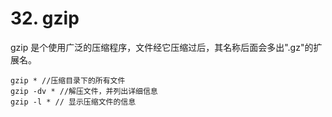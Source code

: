 # 32. gzip

gzip 是个使用广泛的压缩程序，文件经它压缩过后，其名称后面会多出".gz"的扩展名。

```
gzip * //压缩目录下的所有文件
gzip -dv * //解压文件，并列出详细信息
gzip -l * // 显示压缩文件的信息
```
